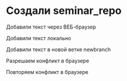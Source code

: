 ﻿# Создали seminar_repo

Добавили текст через ВЕБ-браузер

Добавили текст локально

Добавили текст в новой ветке newbranch

Разрешаем конфликт в браузере

Повторяем конфликт в браузере
